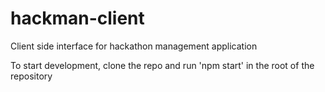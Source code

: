 # hackman-client
Client side interface for hackathon management application

To start development, clone the repo and run 'npm start' in the root of the repository
